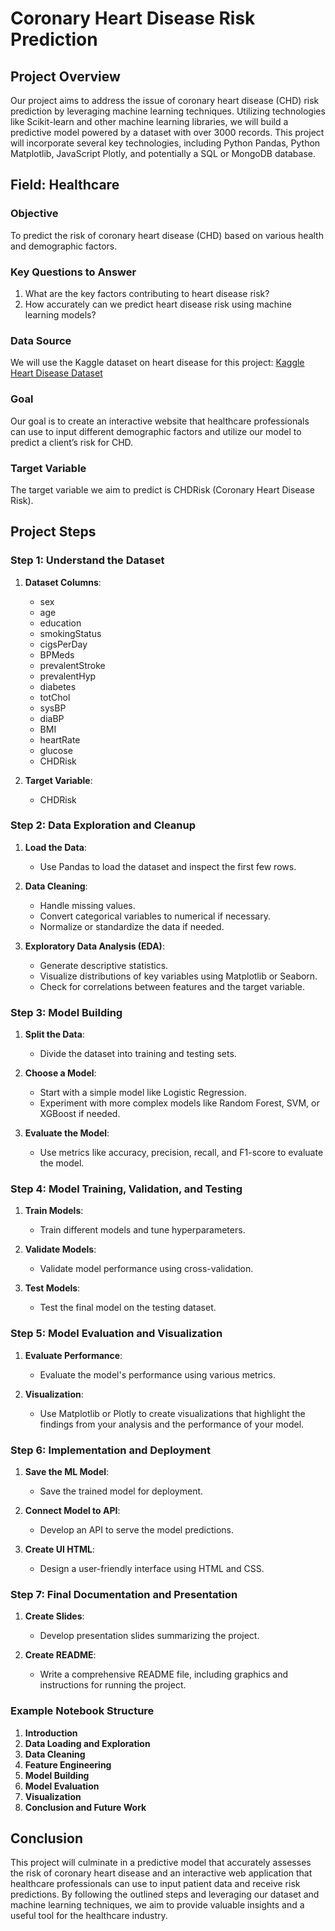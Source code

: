 # Coronary Heart Disease Risk Prediction

## Project Overview
Our project aims to address the issue of coronary heart disease (CHD) risk prediction by leveraging machine learning techniques. Utilizing technologies like Scikit-learn and other machine learning libraries, we will build a predictive model powered by a dataset with over 3000 records. This project will incorporate several key technologies, including Python Pandas, Python Matplotlib, JavaScript Plotly, and potentially a SQL or MongoDB database.

## Field: Healthcare

### Objective
To predict the risk of coronary heart disease (CHD) based on various health and demographic factors.

### Key Questions to Answer
1. What are the key factors contributing to heart disease risk?
2. How accurately can we predict heart disease risk using machine learning models?

### Data Source
We will use the Kaggle dataset on heart disease for this project: [Kaggle Heart Disease Dataset](https://www.kaggle.com/datasets/mahdifaour/heart-disease-dataset)

### Goal
Our goal is to create an interactive website that healthcare professionals can use to input different demographic factors and utilize our model to predict a client’s risk for CHD.

### Target Variable
The target variable we aim to predict is CHDRisk (Coronary Heart Disease Risk).

## Project Steps

### Step 1: Understand the Dataset
1. **Dataset Columns**:
    - sex
    - age
    - education
    - smokingStatus
    - cigsPerDay
    - BPMeds
    - prevalentStroke
    - prevalentHyp
    - diabetes
    - totChol
    - sysBP
    - diaBP
    - BMI
    - heartRate
    - glucose
    - CHDRisk

2. **Target Variable**:
    - CHDRisk

### Step 2: Data Exploration and Cleanup
1. **Load the Data**:
    - Use Pandas to load the dataset and inspect the first few rows.

2. **Data Cleaning**:
    - Handle missing values.
    - Convert categorical variables to numerical if necessary.
    - Normalize or standardize the data if needed.

3. **Exploratory Data Analysis (EDA)**:
    - Generate descriptive statistics.
    - Visualize distributions of key variables using Matplotlib or Seaborn.
    - Check for correlations between features and the target variable.

### Step 3: Model Building
1. **Split the Data**:
    - Divide the dataset into training and testing sets.

2. **Choose a Model**:
    - Start with a simple model like Logistic Regression.
    - Experiment with more complex models like Random Forest, SVM, or XGBoost if needed.

3. **Evaluate the Model**:
    - Use metrics like accuracy, precision, recall, and F1-score to evaluate the model.

### Step 4: Model Training, Validation, and Testing
1. **Train Models**:
    - Train different models and tune hyperparameters.

2. **Validate Models**:
    - Validate model performance using cross-validation.

3. **Test Models**:
    - Test the final model on the testing dataset.

### Step 5: Model Evaluation and Visualization
1. **Evaluate Performance**:
    - Evaluate the model's performance using various metrics.

2. **Visualization**:
    - Use Matplotlib or Plotly to create visualizations that highlight the findings from your analysis and the performance of your model.

### Step 6: Implementation and Deployment
1. **Save the ML Model**:
    - Save the trained model for deployment.

2. **Connect Model to API**:
    - Develop an API to serve the model predictions.

3. **Create UI HTML**:
    - Design a user-friendly interface using HTML and CSS.

### Step 7: Final Documentation and Presentation
1. **Create Slides**:
    - Develop presentation slides summarizing the project.

2. **Create README**:
    - Write a comprehensive README file, including graphics and instructions for running the project.

### Example Notebook Structure
1. **Introduction**
2. **Data Loading and Exploration**
3. **Data Cleaning**
4. **Feature Engineering**
5. **Model Building**
6. **Model Evaluation**
7. **Visualization**
8. **Conclusion and Future Work**

## Conclusion
This project will culminate in a predictive model that accurately assesses the risk of coronary heart disease and an interactive web application that healthcare professionals can use to input patient data and receive risk predictions. By following the outlined steps and leveraging our dataset and machine learning techniques, we aim to provide valuable insights and a useful tool for the healthcare industry.